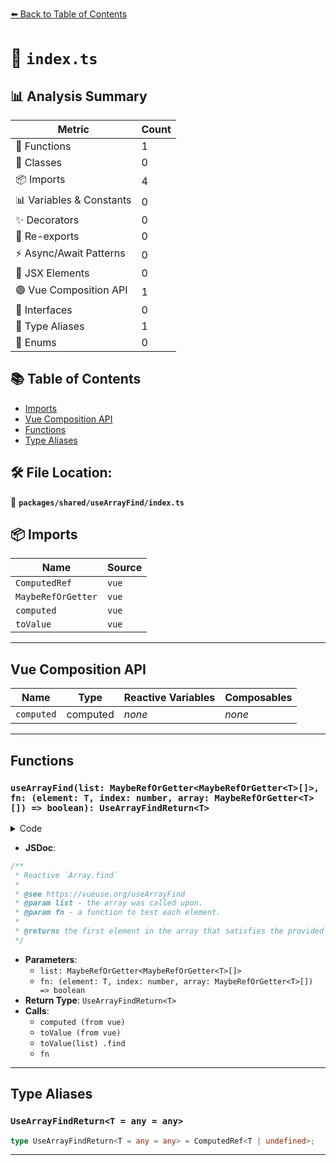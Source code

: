 [⬅️ Back to Table of Contents](../../../index.md)

# 📄 `index.ts`

## 📊 Analysis Summary

| Metric | Count |
|--------|-------|
| 🔧 Functions | 1 |
| 🧱 Classes | 0 |
| 📦 Imports | 4 |
| 📊 Variables & Constants | 0 |
| ✨ Decorators | 0 |
| 🔄 Re-exports | 0 |
| ⚡ Async/Await Patterns | 0 |
| 💠 JSX Elements | 0 |
| 🟢 Vue Composition API | 1 |
| 📐 Interfaces | 0 |
| 📑 Type Aliases | 1 |
| 🎯 Enums | 0 |

## 📚 Table of Contents

- [Imports](#imports)
- [Vue Composition API](#vue-composition-api)
- [Functions](#functions)
- [Type Aliases](#type-aliases)

## 🛠️ File Location:
📂 **`packages/shared/useArrayFind/index.ts`**

## 📦 Imports

| Name | Source |
|------|--------|
| `ComputedRef` | `vue` |
| `MaybeRefOrGetter` | `vue` |
| `computed` | `vue` |
| `toValue` | `vue` |


---

## Vue Composition API

| Name | Type | Reactive Variables | Composables |
|------|------|-------------------|-------------|
| `computed` | computed | *none* | *none* |


---

## Functions

### `useArrayFind(list: MaybeRefOrGetter<MaybeRefOrGetter<T>[]>, fn: (element: T, index: number, array: MaybeRefOrGetter<T>[]) => boolean): UseArrayFindReturn<T>`

<details><summary>Code</summary>

```ts
export function useArrayFind<T>(
  list: MaybeRefOrGetter<MaybeRefOrGetter<T>[]>,
  fn: (element: T, index: number, array: MaybeRefOrGetter<T>[]) => boolean,
): UseArrayFindReturn<T> {
  return computed(() =>
    toValue<T | undefined>(
      toValue(list)
        .find((element, index, array) => fn(toValue(element), index, array)),
    ))
}
```
</details>

- **JSDoc**:
```ts
/**
 * Reactive `Array.find`
 *
 * @see https://vueuse.org/useArrayFind
 * @param list - the array was called upon.
 * @param fn - a function to test each element.
 *
 * @returns the first element in the array that satisfies the provided testing function. Otherwise, undefined is returned.
 */
```

- **Parameters**:
  - `list: MaybeRefOrGetter<MaybeRefOrGetter<T>[]>`
  - `fn: (element: T, index: number, array: MaybeRefOrGetter<T>[]) => boolean`
- **Return Type**: `UseArrayFindReturn<T>`
- **Calls**:
  - `computed (from vue)`
  - `toValue (from vue)`
  - `toValue(list)
        .find`
  - `fn`

---

## Type Aliases

### `UseArrayFindReturn<T = any = any>`

```ts
type UseArrayFindReturn<T = any = any> = ComputedRef<T | undefined>;
```


---